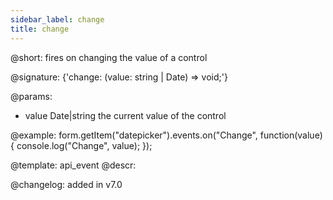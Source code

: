 ```yaml
---
sidebar_label: change
title: change
---          
```


@short: fires on changing the value of a control

@signature: {'change: (value: string | Date) => void;'}
 

@params:
- value     Date|string     the current value of the control


@example:
form.getItem("datepicker").events.on("Change", function(value) {
    console.log("Change", value);
});


@template: api_event
@descr:

@changelog: added in v7.0
